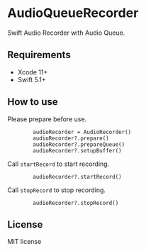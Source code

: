 # AudioQueueRecorder
Swift Audio Recorder with Audio Queue.

## Requirements

- Xcode 11+
- Swift 5.1+

## How to use

Please prepare before use.

````
        audioRecorder = AudioRecorder()
        audioRecorder?.prepare()
        audioRecorder?.prepareQueue()
        audioRecorder?.setupBuffer()
````

Call `startRecord` to start recording.

````
        audioRecorder?.startRecord()
````

Call `stopRecord` to stop recording.
````
        audioRecorder?.stopRecord()
````

## License

MIT license
